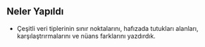 ## Neler Yapıldı 
- Çeşitli veri tiplerinin sınır noktalarını, hafızada tutukları alanları, karşılaştrırmalarını ve nüans farklarını yazdırdık.

